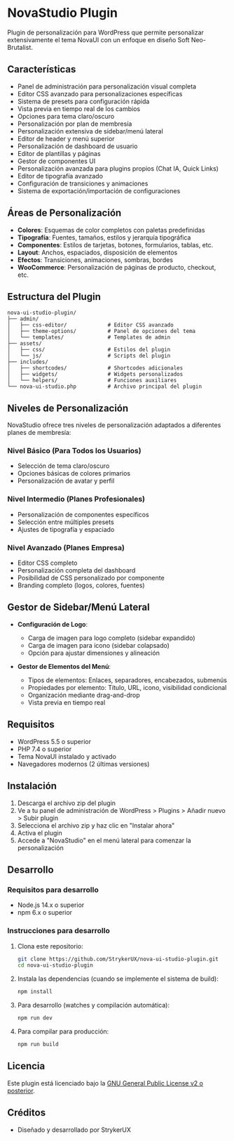 # NovaStudio Plugin

Plugin de personalización para WordPress que permite personalizar extensivamente el tema NovaUI con un enfoque en diseño Soft Neo-Brutalist.

## Características

- Panel de administración para personalización visual completa
- Editor CSS avanzado para personalizaciones específicas
- Sistema de presets para configuración rápida
- Vista previa en tiempo real de los cambios
- Opciones para tema claro/oscuro
- Personalización por plan de membresía
- Personalización extensiva de sidebar/menú lateral
- Editor de header y menú superior
- Personalización de dashboard de usuario
- Editor de plantillas y páginas
- Gestor de componentes UI
- Personalización avanzada para plugins propios (Chat IA, Quick Links)
- Editor de tipografía avanzado
- Configuración de transiciones y animaciones
- Sistema de exportación/importación de configuraciones

## Áreas de Personalización

- **Colores**: Esquemas de color completos con paletas predefinidas
- **Tipografía**: Fuentes, tamaños, estilos y jerarquía tipográfica
- **Componentes**: Estilos de tarjetas, botones, formularios, tablas, etc.
- **Layout**: Anchos, espaciados, disposición de elementos
- **Efectos**: Transiciones, animaciones, sombras, bordes
- **WooCommerce**: Personalización de páginas de producto, checkout, etc.

## Estructura del Plugin

```
nova-ui-studio-plugin/
├── admin/
│   ├── css-editor/             # Editor CSS avanzado
│   ├── theme-options/          # Panel de opciones del tema
│   └── templates/              # Templates de admin
├── assets/
│   ├── css/                    # Estilos del plugin
│   └── js/                     # Scripts del plugin
├── includes/
│   ├── shortcodes/             # Shortcodes adicionales
│   ├── widgets/                # Widgets personalizados
│   └── helpers/                # Funciones auxiliares
└── nova-ui-studio.php          # Archivo principal del plugin
```

## Niveles de Personalización

NovaStudio ofrece tres niveles de personalización adaptados a diferentes planes de membresía:

### Nivel Básico (Para Todos los Usuarios)
- Selección de tema claro/oscuro
- Opciones básicas de colores primarios
- Personalización de avatar y perfil

### Nivel Intermedio (Planes Profesionales)
- Personalización de componentes específicos
- Selección entre múltiples presets
- Ajustes de tipografía y espaciado

### Nivel Avanzado (Planes Empresa)
- Editor CSS completo
- Personalización completa del dashboard
- Posibilidad de CSS personalizado por componente
- Branding completo (logos, colores, fuentes)

## Gestor de Sidebar/Menú Lateral

- **Configuración de Logo**:
  - Carga de imagen para logo completo (sidebar expandido)
  - Carga de imagen para icono (sidebar colapsado)
  - Opción para ajustar dimensiones y alineación

- **Gestor de Elementos del Menú**:
  - Tipos de elementos: Enlaces, separadores, encabezados, submenús
  - Propiedades por elemento: Título, URL, icono, visibilidad condicional
  - Organización mediante drag-and-drop
  - Vista previa en tiempo real

## Requisitos

- WordPress 5.5 o superior
- PHP 7.4 o superior
- Tema NovaUI instalado y activado
- Navegadores modernos (2 últimas versiones)

## Instalación

1. Descarga el archivo zip del plugin
2. Ve a tu panel de administración de WordPress > Plugins > Añadir nuevo > Subir plugin
3. Selecciona el archivo zip y haz clic en "Instalar ahora"
4. Activa el plugin
5. Accede a "NovaStudio" en el menú lateral para comenzar la personalización

## Desarrollo

### Requisitos para desarrollo

- Node.js 14.x o superior
- npm 6.x o superior

### Instrucciones para desarrollo

1. Clona este repositorio:
   ```bash
   git clone https://github.com/StrykerUX/nova-ui-studio-plugin.git
   cd nova-ui-studio-plugin
   ```

2. Instala las dependencias (cuando se implemente el sistema de build):
   ```bash
   npm install
   ```

3. Para desarrollo (watches y compilación automática):
   ```bash
   npm run dev
   ```

4. Para compilar para producción:
   ```bash
   npm run build
   ```

## Licencia

Este plugin está licenciado bajo la [GNU General Public License v2 o posterior](https://www.gnu.org/licenses/gpl-2.0.html).

## Créditos

- Diseñado y desarrollado por StrykerUX
